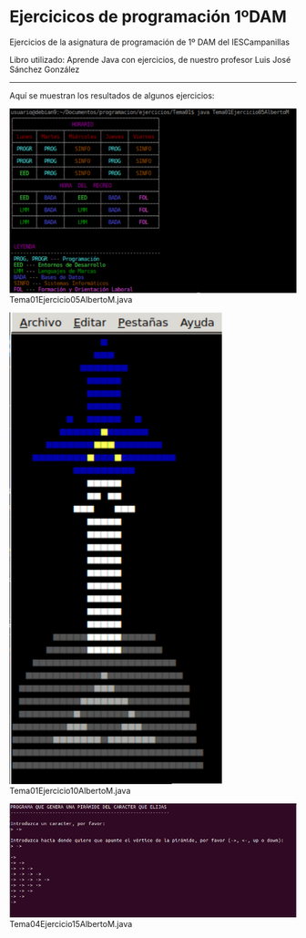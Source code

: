 # Ejercicicos de programación 1ºDAM
Ejercicios de la asignatura de programación de 1º DAM del IESCampanillas

Libro utilizado: Aprende Java con ejercicios, de nuestro profesor Luis José Sánchez González
 
 ---
 
 Aquí se muestran los resultados de algunos ejercicios:
 
 ![Tema01Ejercicio05AlbertoM](https://github.com/albertomorenogonzalez/ejercicios_de_programacion/blob/main/images/Tema01Ejercicio05AlbertoM.PNG)
 Tema01Ejercicio05AlbertoM.java
 
 
 ![Tema01Ejercicio10AlbertoM](https://github.com/albertomorenogonzalez/ejercicios_de_programacion/blob/main/images/Tema01Ejercicio10AlbertoM.png)
 Tema01Ejercicio10AlbertoM.java
 
 
  ![Tema04Ejercicio15AlbertoM](https://github.com/albertomorenogonzalez/ejercicios_de_programacion/blob/main/images/Tema04Ejercicio15AlbertoM.PNG)
 Tema04Ejercicio15AlbertoM.java
